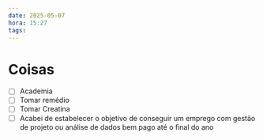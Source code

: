 ```yaml
---
date: 2025-05-07
hora: 15:27
tags:
---
```





# Coisas
- [ ] Academia
- [ ] Tomar remédio
- [ ] Tomar Creatina
- [ ] Acabei de estabelecer o objetivo de conseguir um emprego com gestão de projeto ou análise de dados bem pago até o final do ano